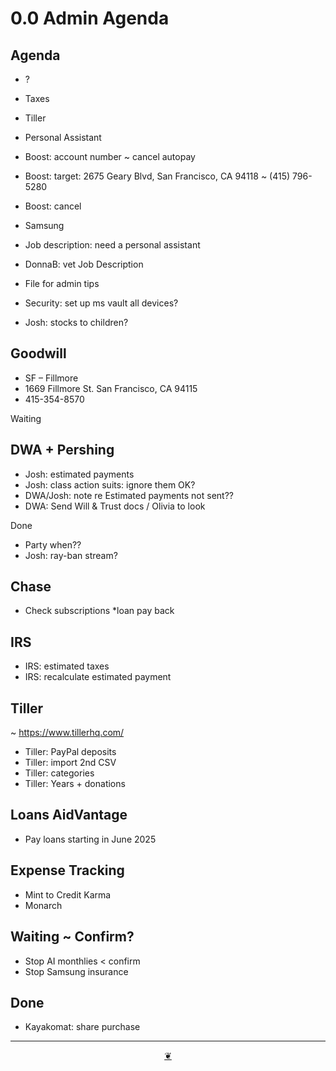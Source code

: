 # 0.0 Admin Agenda

## Agenda

* ?
* Taxes
* Tiller
* Personal Assistant
* Boost: account number ~ cancel autopay
* Boost: target: 2675 Geary Blvd, San Francisco, CA 94118 ~ (415) 796-5280
* Boost: cancel
* Samsung
* Job description: need a personal assistant
* DonnaB: vet Job Description
* File for admin tips

* Security: set up ms vault all devices?
* Josh: stocks to children?


## Goodwill

* SF – Fillmore
* 1669 Fillmore St. San Francisco, CA 94115
* 415-354-8570

Waiting

## DWA + Pershing

* Josh: estimated payments
* Josh: class action suits: ignore them OK?
* DWA/Josh: note re Estimated payments not sent??
* DWA: Send Will &amp; Trust docs / Olivia to look

Done

* Party when??
* Josh: ray-ban stream?

## Chase

* Check subscriptions
*loan pay back

## IRS

* IRS: estimated taxes
* IRS: recalculate estimated payment

## Tiller

~&nbsp;<a href="https://www.tillerhq.com/">https://www.tillerhq.com/</a>

* Tiller: PayPal deposits
* Tiller: import 2nd CSV
* Tiller: categories&nbsp;
* Tiller: Years + donations

## Loans AidVantage

* Pay loans starting in June 2025

## Expense Tracking

* Mint to Credit Karma
* Monarch

## Waiting ~ Confirm?

* Stop AI monthlies &lt; confirm
* Stop Samsung insurance

## Done

* Kayakomat: share purchase

***

<center title="Hello! Click me to go up to the top"><a class="aDingbat" href="javascript:window.scrollTo(0,0);">❦</a></center>